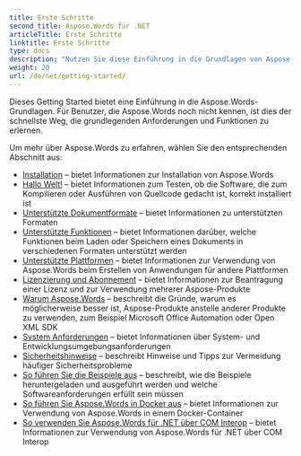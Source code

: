 ```yaml
---
title: Erste Schritte
second_title: Aspose.Words für .NET
articleTitle: Erste Schritte
linktitle: Erste Schritte
type: docs
description: "Nutzen Sie diese Einführung in die Grundlagen von Aspose.Words für .NET, um den Wert von Aspose.Words für Ihr Unternehmen zu erkennen."
weight: 20
url: /de/net/getting-started/
---
```


Dieses Getting Started bietet eine Einführung in die Aspose.Words-Grundlagen. Für Benutzer, die Aspose.Words noch nicht kennen, ist dies der schnellste Weg, die grundlegenden Anforderungen und Funktionen zu erlernen.

Um mehr über Aspose.Words zu erfahren, wählen Sie den entsprechenden Abschnitt aus:

- [Installation](/words/de/net/installation/) – bietet Informationen zur Installation von Aspose.Words
- [Hallo Welt!](/words/de/net/hello-world/) – bietet Informationen zum Testen, ob die Software, die zum Kompilieren oder Ausführen von Quellcode gedacht ist, korrekt installiert ist
- [Unterstützte Dokumentformate](/words/de/net/supported-document-formats/) – bietet Informationen zu unterstützten Formaten
- [Unterstützte Funktionen](/words/de/net/features/) – bietet Informationen darüber, welche Funktionen beim Laden oder Speichern eines Dokuments in verschiedenen Formaten unterstützt werden
- [Unterstützte Plattformen](/words/net/platforms-and-interoperability/) – bietet Informationen zur Verwendung von Aspose.Words beim Erstellen von Anwendungen für andere Plattformen
- [Lizenzierung und Abonnement](/words/de/net/licensing/) – bietet Informationen zur Beantragung einer Lizenz und zur Verwendung mehrerer Aspose-Produkte
- [Warum Aspose.Words](/words/net/aspose-words-or-other-solutions/) – beschreibt die Gründe, warum es möglicherweise besser ist, Aspose-Produkte anstelle anderer Produkte zu verwenden, zum Beispiel Microsoft Office Automation oder Open XML SDK
- [System Anforderungen](/words/de/net/system-requirements/) – bietet Informationen über System- und Entwicklungsumgebungsanforderungen
- [Sicherheitshinweise](/words/de/net/security/) – beschreibt Hinweise und Tipps zur Vermeidung häufiger Sicherheitsprobleme
- [So führen Sie die Beispiele aus](/words/de/net/how-to-run-the-examples/) – beschreibt, wie die Beispiele heruntergeladen und ausgeführt werden und welche Softwareanforderungen erfüllt sein müssen
- [So führen Sie Aspose.Words in Docker aus](/words/de/net/how-to-run-aspose-words-in-docker/) – bietet Informationen zur Verwendung von Aspose.Words in einem Docker-Container
- [So verwenden Sie Aspose.Words für .NET über COM Interop](/words/de/net/how-to-use-aspose-words-via-com-interop/) – bietet Informationen zur Verwendung von Aspose.Words für .NET über COM Interop

